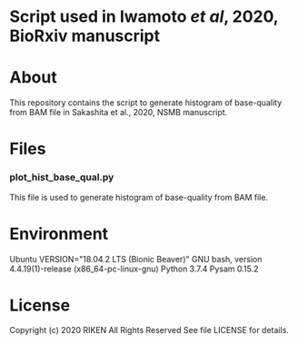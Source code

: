 # Script used in Iwamoto *et al*, 2020, BioRxiv manuscript

# About

This repository contains the script to generate histogram of base-quality from BAM file in Sakashita et al., 2020, NSMB manuscript.

# Files
### plot_hist_base_qual.py
This file is used to generate histogram of base-quality from BAM file.

# Environment
Ubuntu VERSION="18.04.2 LTS (Bionic Beaver)"
GNU bash, version 4.4.19(1)-release (x86_64-pc-linux-gnu)
Python 3.7.4
Pysam 0.15.2

# License
Copyright (c) 2020 RIKEN
All Rights Reserved
See file LICENSE for details.

#
